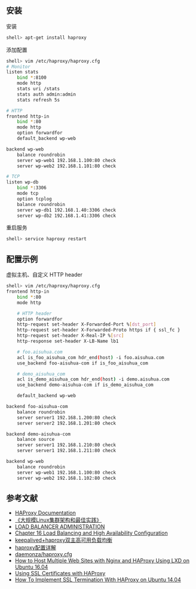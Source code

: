 ## 安装

安装

```sh
shell> apt-get install haproxy
```

添加配置

```sh
shell> vim /etc/haproxy/haproxy.cfg
# Monitor
listen stats
    bind *:8100
    mode http
    stats uri /stats
    stats auth admin:admin
    stats refresh 5s

# HTTP
frontend http-in
    bind *:80
    mode http
    option forwardfor
    default_backend wp-web

backend wp-web
    balance roundrobin
    server wp-web1 192.168.1.100:80 check
    server wp-web2 192.168.1.101:80 check

# TCP
listen wp-db
    bind *:3306
    mode tcp
    option tcplog
    balance roundrobin
    server wp-db1 192.168.1.40:3306 check
    server wp-db2 192.168.1.41:3306 check
```

重启服务

```sh
shell> service haproxy restart
```

## 配置示例

虚拟主机、自定义 HTTP header

```sh
shell> vim /etc/haproxy/haproxy.cfg
frontend http-in
    bind *:80
    mode http

    # HTTP header
    option forwardfor
    http-request set-header X-Forwarded-Port %[dst_port]
    http-request set-header X-Forwarded-Proto https if { ssl_fc }
    http-request set-header X-Real-IP %[src]
    http-response set-header X-LB-Name lb1

    # foo.aisuhua.com
    acl is_foo_aisuhua_com hdr_end(host) -i foo.aisuhua.com
    use_backend foo-aisuhua-com if is_foo_aisuhua_com

    # demo_aisuhua_com
    acl is_demo_aisuhua_com hdr_end(host) -i demo.aisuhua.com
    use_backend demo-aisuhua-com if is_demo_aisuhua_com

    default_backend wp-web

backend foo-aisuhua-com
    balance roundrobin
    server server1 192.168.1.200:80 check
    server server2 192.168.1.201:80 check

backend demo-aisuhua-com
    balance source
    server server1 192.168.1.210:80 check
    server server1 192.168.1.211:80 check

backend wp-web
    balance roundrobin
    server wp-web1 192.168.1.100:80 check
    server wp-web2 192.168.1.102:80 check
```

## 参考文献

- [HAProxy Documentation](https://cbonte.github.io/haproxy-dconv/)
- [《大规模Linux集群架构和最佳实践》](https://read.douban.com/ebook/39297083/)
- [LOAD BALANCER ADMINISTRATION](https://access.redhat.com/documentation/en-us/red_hat_enterprise_linux/7/html/load_balancer_administration/index)
- [Chapter 16 Load Balancing and High Availability Configuration](https://docs.oracle.com/cd/E37670_01/E41138/html/ol6-loadbal.html)
- [keepalived+haproxy双主高可用负载均衡](http://blog.51cto.com/nmshuishui/1405486)
- [haproxy配置详解](http://blog.51cto.com/leejia/1421882)
- [daemonza/haproxy.cfg](https://gist.github.com/daemonza/1984806)
- [How to Host Multiple Web Sites with Nginx and HAProxy Using LXD on Ubuntu 16.04](https://www.digitalocean.com/community/tutorials/how-to-host-multiple-web-sites-with-nginx-and-haproxy-using-lxd-on-ubuntu-16-04)
- [Using SSL Certificates with HAProxy](https://serversforhackers.com/c/using-ssl-certificates-with-haproxy)
- [How To Implement SSL Termination With HAProxy on Ubuntu 14.04](https://www.digitalocean.com/community/tutorials/how-to-implement-ssl-termination-with-haproxy-on-ubuntu-14-04)
